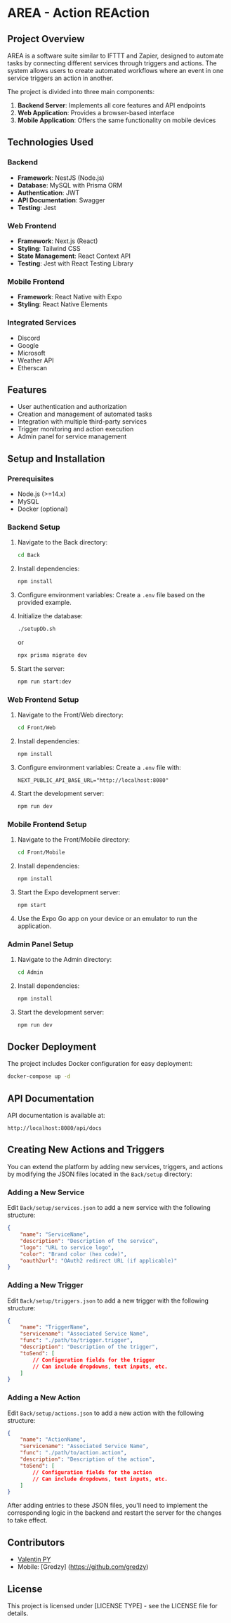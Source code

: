 # AREA - Action REAction

## Project Overview

AREA  is a software suite similar to IFTTT and Zapier, designed to automate tasks by connecting different services through triggers and actions. The system allows users to create automated workflows where an event in one service triggers an action in another.

The project is divided into three main components:
1. **Backend Server**: Implements all core features and API endpoints
2. **Web Application**: Provides a browser-based interface
3. **Mobile Application**: Offers the same functionality on mobile devices

## Technologies Used

### Backend
- **Framework**: NestJS (Node.js)
- **Database**: MySQL with Prisma ORM
- **Authentication**: JWT
- **API Documentation**: Swagger
- **Testing**: Jest

### Web Frontend
- **Framework**: Next.js (React)
- **Styling**: Tailwind CSS
- **State Management**: React Context API
- **Testing**: Jest with React Testing Library

### Mobile Frontend
- **Framework**: React Native with Expo
- **Styling**: React Native Elements

### Integrated Services
- Discord
- Google
- Microsoft
- Weather API
- Etherscan

## Features

- User authentication and authorization
- Creation and management of automated tasks
- Integration with multiple third-party services
- Trigger monitoring and action execution
- Admin panel for service management

## Setup and Installation

### Prerequisites
- Node.js (>=14.x)
- MySQL
- Docker (optional)

### Backend Setup
1. Navigate to the Back directory:
   ```bash
   cd Back
   ```

2. Install dependencies:
   ```bash
   npm install
   ```

3. Configure environment variables:
   Create a `.env` file based on the provided example.

4. Initialize the database:
   ```bash
   ./setupDb.sh
   ```
   or
   ```bash
   npx prisma migrate dev
   ```

5. Start the server:
   ```bash
   npm run start:dev
   ```

### Web Frontend Setup
1. Navigate to the Front/Web directory:
   ```bash
   cd Front/Web
   ```

2. Install dependencies:
   ```bash
   npm install
   ```

3. Configure environment variables:
   Create a `.env` file with:
   ```
   NEXT_PUBLIC_API_BASE_URL="http://localhost:8080"
   ```

4. Start the development server:
   ```bash
   npm run dev
   ```

### Mobile Frontend Setup
1. Navigate to the Front/Mobile directory:
   ```bash
   cd Front/Mobile
   ```

2. Install dependencies:
   ```bash
   npm install
   ```

3. Start the Expo development server:
   ```bash
   npm start
   ```

4. Use the Expo Go app on your device or an emulator to run the application.

### Admin Panel Setup
1. Navigate to the Admin directory:
   ```bash
   cd Admin
   ```

2. Install dependencies:
   ```bash
   npm install
   ```

3. Start the development server:
   ```bash
   npm run dev
   ```

## Docker Deployment

The project includes Docker configuration for easy deployment:

```bash
docker-compose up -d
```

## API Documentation

API documentation is available at:
```
http://localhost:8080/api/docs
```

## Creating New Actions and Triggers

You can extend the platform by adding new services, triggers, and actions by modifying the JSON files located in the `Back/setup` directory:

### Adding a New Service
Edit `Back/setup/services.json` to add a new service with the following structure:
```json
{
    "name": "ServiceName",
    "description": "Description of the service",
    "logo": "URL to service logo",
    "color": "Brand color (hex code)",
    "oauth2url": "OAuth2 redirect URL (if applicable)"
}
```

### Adding a New Trigger
Edit `Back/setup/triggers.json` to add a new trigger with the following structure:
```json
{
    "name": "TriggerName",
    "servicename": "Associated Service Name",
    "func": "./path/to/trigger.trigger",
    "description": "Description of the trigger",
    "toSend": [
        // Configuration fields for the trigger
        // Can include dropdowns, text inputs, etc.
    ]
}
```

### Adding a New Action
Edit `Back/setup/actions.json` to add a new action with the following structure:
```json
{
    "name": "ActionName",
    "servicename": "Associated Service Name",
    "func": "./path/to/action.action",
    "description": "Description of the action",
    "toSend": [
        // Configuration fields for the action
        // Can include dropdowns, text inputs, etc.
    ]
}
```

After adding entries to these JSON files, you'll need to implement the corresponding logic in the backend and restart the server for the changes to take effect.

## Contributors

- [Valentin PY](https://github.com/ValentinPy1)
- Mobile: [Gredzy] (https://github.com/gredzy)

## License

This project is licensed under [LICENSE TYPE] - see the LICENSE file for details. 